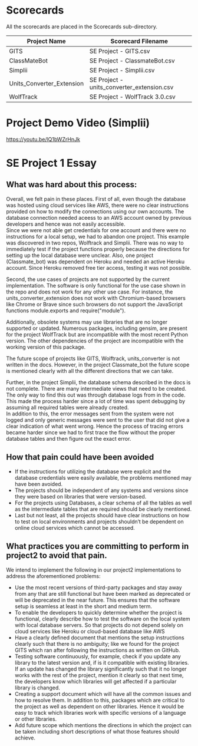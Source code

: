 # Scorecards
All the scorecards are placed in the Scorecards sub-directory. 

|**Project Name** | **Scorecard Filename**|
|-----------------|-----------------------|
|GITS             | SE Project - GITS.csv |
|ClassMateBot     | SE Project - ClassmateBot.csv|
|Simplii          | SE Project - Simplii.csv|
|Units_Converter_Extension | SE Project - units_converter_extension.csv |
|WolfTrack | SE Project - WolfTrack 3.0.csv|

# Project Demo Video (Simplii)
https://youtu.be/lQ1bWZrHnJk

# SE Project 1 Essay


## What was hard about this process:

Overall, we felt pain in these places. 
First of all, even though the database was hosted using cloud services like AWS, there were no clear instructions provided on how to modify the connections using our own accounts. 
The database connection needed aceess to an AWS account owned by previous developers and hence was not easily accessible.  
Since we were not able get credentials for one account and there were no instructions for a local setup, we had to abandon one project. This example was discovered in two repos, Wolftrack and Simplii. There was no way to immediately test if the project functions properly because the directions for setting up the local database were unclear.
Also, one project (Classmate_bot) was dependent on Heroku and needed an active Heroku account. Since Heroku removed free tier access, testing it was not possible. 

Second, the use cases of projects are not supported by the current implementation. The software is only functional for the use case shown in the repo and does not work for any other use case.
For instance, the units_converter_extension does not work with Chromium-based browsers like Chrome or Brave since such browsers do not support the JavaScript functions module.exports and require("module"). 

Additionally, obsolete systems may use libraries that are no longer supported or updated. Numerous packages, including gensim, are present for the project WolfTrack but are incompatible with the most recent Python version. The other dependencies of the project are incompatible with the working version of this package. 

The future scope of projects like GITS, Wolftrack, units_converter is not written in the docs. However, in the project Classmate_bot the future scope is mentioned clearly with all the different directions that we can take. 

Further, in the project Simplii, the database schema described in the docs is not complete. There are many intermediate views that need to be created. The only way to find this out was through database logs from in the code. This made the process harder since a lot of time was spent debugging by assuming all required tables were already created.  
In addition to this, the error messages sent from the system were not logged and only generic messages were sent to the user that did not give a clear indication of what went wrong. Hence the process of tracing errors became harder since we had to first trace the flow without the proper database tables and then figure out the exact error. 

 
## How that pain could have been avoided

+ If the instructions for utilizing the database were explicit and the database credentials were easily available, the problems mentioned may have been avoided.
+ The projects should be independent of any systems and versions since they were based on libraries that were version-based.
+ For the projects using Databases, a clear schema of all the tables as well as the intermediate tables that are required should be clearly mentioned. 
+ Last but not least, all the projects should have clear instructions on how to test on local environments and projects shouldn’t be dependent on online cloud services which cannot be accessed.


## What practices you are committing to perform in project2 to avoid that pain.

We intend to implement the following in our project2 implementations to address the aforementioned problems: 
+ Use the most recent versions of third-party packages and stay away from any that are still functional but have been marked as deprecated or will be deprecated in the near future. This ensures that the software setup is seamless at least in the short and medium term.
+ To enable the developers to quickly determine whether the project is functional, clearly describe how to test the software on the local system with local database servers. So that projects do not depend solely on cloud services like Heroku or cloud-based database like AWS
+ Have a clearly defined document that mentions the setup instructions clearly such that there is no ambiguity; like we found for the project GITS which ran after following the instructions as written on GitHub.
+ Testing software continuously, for example, check if you update any library to the latest version and, if is it compatible with existing libraries. If an update has changed the library significantly such that it no longer works with the rest of the project, mention it clearly so that next time, the developers know which libraries will get affected if a particular library is changed.
+ Creating a support document which will have all the common issues and how to resolve them. In addition to this, packages which are critical to the project as well as dependent on other libraries. Hence it would be easy to track which libraries work with specific versions of a language or other libraries. 
+ Add future scope which mentions the directions in which the project can be taken including short descriptions of what those features should achieve.
